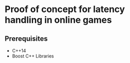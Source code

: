 # Proof of concept for latency handling in online games

## Prerequisites

* C++14
* Boost C++ Libraries
